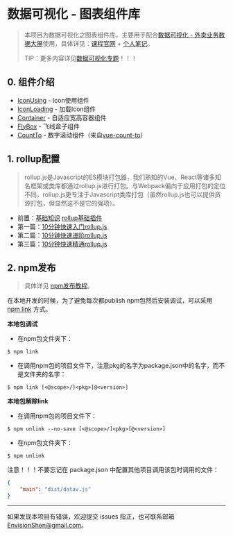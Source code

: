 # 数据可视化 - 图表组件库

> 本项目为数据可视化之图表组件库，主要用于配合[数据可视化 - 外卖业务数据大屏](https://github.com/MrEnvision/data-vision-screen)使用，具体详见：[课程官网](http://www.youbaobao.xyz/datav-docs/) + [个人笔记](https://github.com/MrEnvision/data-vision-libs)。
>
> TIP：更多内容详见[数据可视化专题](https://github.com/MrEnvision/data-vision)！！！

## 0. 组件介绍

- [IconUsing](./src/components/IconUsing/IconUsing.vue) - Icon使用组件
- [IconLoading](./src/components/IconLoading/IconLoading.vue) - 加载Icon组件
- [Container](./src/components/Container/Container.vue) - 自适应宽高容器组件
- [FlyBox](./src/components/FlyBox/FlyBox.vue) - 飞线盒子组件
- [CountTo](./src/components/CountTo/CountTo.vue) - 数字滚动组件（来自[vue-count-to](https://www.npmjs.com/package/vue-count-to)）

## 1. rollup配置

>rollup.js是Javascript的ES模块打包器，我们熟知的Vue、React等诸多知名框架或类库都通过rollup.js进行打包。与Webpack偏向于应用打包的定位不同，rollup.js更专注于Javascript类库打包（虽然rollup.js也可以提供资源打包，但显然这不是它的强项）。

- 前置：[基础知识](https://www.imooc.com/article/264075) [rollup基础插件](https://www.imooc.com/article/264076)
- 第一篇：[10分钟快速入门rollup.js](https://www.imooc.com/article/262083)
- 第二篇：[10分钟快速进阶rollup.js](https://www.imooc.com/article/263597)
- 第三篇：[10分钟快速精通rollup.js](https://www.imooc.com/article/264074)

## 2. npm发布

> 具体详见 [npm发布教程](https://github.com/MrEnvision/Front-end_learning_notes/blob/master/topics/npm-package.md)。

在本地开发的时候，为了避免每次都publish npm包然后安装调试，可以采用 [npm link](https://docs.npmjs.com/cli/v7/commands/npm-link) 方式。

**本地包调试**

- 在npm包文件夹下：

```shell
$ npm link
```

- 在调用npm包的项目文件下，注意pkg的名字为package.json中的名字，而不是文件夹的名字：

```shell
$ npm link [<@scope>/]<pkg>[@<version>]
```

**本地包解除link**

- 在调用npm包的项目文件下：

```shell
$ npm unlink --no-save [<@scope>/]<pkg>[@<version>]
```

- 在npm包文件夹下：

```shell
$ npm unlink
```

注意！！！不要忘记在 package.json 中配置其他项目调用该包时调用的文件：

```json
{
	"main": "dist/datav.js"
}
```



------

如果发现本项目有错误，欢迎提交 issues 指正，也可联系邮箱[EnvisionShen@gmail.com](mailto:EnvisionShen@gmail.com)。

